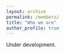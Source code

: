 ```yaml
---
layout: archive
permalink: /members/
title: "Who we are"
author_profile: true
---
```


Under development.

